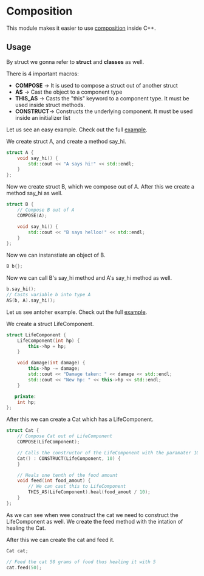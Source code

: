 # Composition

This module makes it easier to use [composition](https://en.wikipedia.org/wiki/Object_composition) inside C++.

## Usage

By struct we gonna refer to __struct__ and __classes__ as well.

There is 4 important macros:
- __COMPOSE__ -> It is used to compose a struct out of another struct
- __AS__ -> Cast the object to a component type
- __THIS_AS__ -> Casts the "this" keyword to a component type. It must be used inside struct methods.
- __CONSTRUCT__-> Constructs the underlying component. It must be used inside an initializer list

Let us see an easy example.
Check out the full [example](../example/Composition/basic_use.cpp).

We create struct A, and create a method say_hi.

```c++
struct A {
    void say_hi() {
        std::cout << "A says hi!" << std::endl;
    }
};
```

Now we create struct B, which we compose out of A.
After this we create a method say_hi as well.

```c++
struct B {
    // Compose B out of A
    COMPOSE(A);

    void say_hi() {
        std::cout << "B says helloo!" << std::endl;
    }
};
```

Now we can instanstiate an object of B.

```c++
B b{};
```

Now we can call B's say_hi method and A's say_hi method as well.

```c++
b.say_hi();
// Casts variable b into type A
AS(b, A).say_hi();
```

Let us see antoher example.
Check out the full [example](../example/Composition/more_complex_example.cpp).

We create a struct LifeComponent.
```c++
struct LifeComponent {
    LifeComponent(int hp) {
        this->hp = hp;
    }

    void damage(int damage) {
        this->hp -= damage;
        std::cout << "Damage taken: " << damage << std::endl;
        std::cout << "New hp: " << this->hp << std::endl;
    }

   private:
    int hp;
};
```

After this we can create a Cat which has a LifeComponent.

```c++
struct Cat {
    // Compose Cat out of LifeComponent
    COMPOSE(LifeComponent);

    // Calls the constructor of the LifeComponent with the paramater 10
    Cat() : CONSTRUCT(LifeComponent, 10) {
    }

    // Heals one tenth of the food amount
    void feed(int food_amout) {
        // We can cast this to LifeComponent
        THIS_AS(LifeComponent).heal(food_amout / 10);
    }
};
```

As we can see when wee construct the cat we need to construct the LifeComponent as well.
We create the feed method with the intation of healing the Cat. 

After this we can create the cat and feed it.

```c++
Cat cat;

// Feed the cat 50 grams of food thus healing it with 5
cat.feed(50);
```